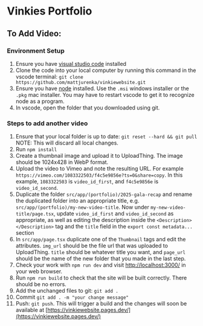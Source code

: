 # Vinkies Portfolio

## To Add Video:

### Environment Setup
1. Ensure you have [visual studio code](https://code.visualstudio.com/) installed 
2. Clone the code into your local computer by running this command in the vscode terminal: `git clone https://github.com/mattjurenka/vinkiewebsite.git`
3. Ensure you have [node](https://nodejs.org/en/download) installed. Use the `.msi` windows installer or the `.pkg` mac installer. You may have to restart vscode to get it to recognize node as a program.
4. In vscode, open the folder that you downloaded using git.

### Steps to add another video
1. Ensure that your local folder is up to date: `git reset --hard && git pull` NOTE: This will discard all local changes.
2. Run `npm install`
3. Create a thumbnail image and upload it to UploadThing. The image should be 1024x428 in WebP format.
4. Upload the video to Vimeo and note the resulting URL. For example `https://vimeo.com/1083322503/f4c5e9856e?ts=0&share=copy`. In this example, `1083322503` is `video_id_first`, and `f4c5e9856e` is `video_id_second`.
5. Duplicate the folder `src/app/(portfolio)/2025-gala-recap` and rename the duplicated folder into an appropriate title, e.g. `src/app/(portfolio)/my-new-video-title`. Now under `my-new-video-title/page.tsx`, update `video_id_first` and `video_id_second` as appropriate, as well as editing the description inside the `<Description></Description>` tag and the `title` field in the `export const metadata...` section
6. In `src/app/page.tsx` duplicate one of the `Thumbnail` tags and edit the attributes. `img_url` should be the file url that was uploaded to UploadThing. `title` should be whatever title you want, and `page_url` should be the name of the new folder that you made in the last step. 
7. Check your work with `npm run dev` and visit [http://localhost:3000/](http://localhost:3000/) in your web browser.
8. Run `npm run build` to check that the site will be built correctly. There should be no errors.
9. Add the unchanged files to git: `git add .`
10. Commit `git add . -m "your change message"`
11. Push: `git push`. This will trigger a build and the changes will soon be available at [https://vinkiewebsite.pages.dev/](https://vinkiewebsite.pages.dev/)
